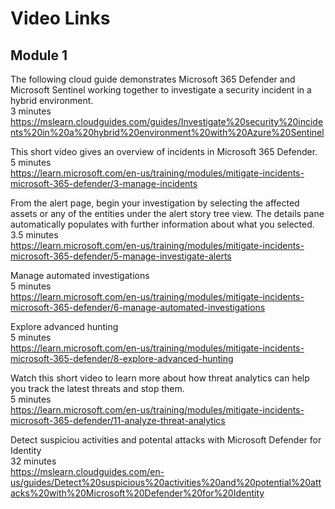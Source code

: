 
# Video Links

## Module 1

The following cloud guide demonstrates Microsoft 365 Defender and Microsoft Sentinel working together to investigate a security incident in a hybrid environment.<br>
3 minutes<br>
https://mslearn.cloudguides.com/guides/Investigate%20security%20incidents%20in%20a%20hybrid%20environment%20with%20Azure%20Sentinel<br>

This short video gives an overview of incidents in Microsoft 365 Defender.<br>
5 minutes<br>
https://learn.microsoft.com/en-us/training/modules/mitigate-incidents-microsoft-365-defender/3-manage-incidents<br>

From the alert page, begin your investigation by selecting the affected assets or any of the entities under the alert story tree view. The details pane automatically populates with further information about what you selected.<br>
3.5 minutes<br>
https://learn.microsoft.com/en-us/training/modules/mitigate-incidents-microsoft-365-defender/5-manage-investigate-alerts<br>

Manage automated investigations<br>
5 minutes<br>
https://learn.microsoft.com/en-us/training/modules/mitigate-incidents-microsoft-365-defender/6-manage-automated-investigations<br>

Explore advanced hunting<br>
5 minutes<br>
https://learn.microsoft.com/en-us/training/modules/mitigate-incidents-microsoft-365-defender/8-explore-advanced-hunting<br>

Watch this short video to learn more about how threat analytics can help you track the latest threats and stop them.<br>
5 minutes<br>
https://learn.microsoft.com/en-us/training/modules/mitigate-incidents-microsoft-365-defender/11-analyze-threat-analytics<br>

Detect suspiciou activities and potental attacks with Microsoft Defender for Identity<br>
32 minutes<br>
https://mslearn.cloudguides.com/en-us/guides/Detect%20suspicious%20activities%20and%20potential%20attacks%20with%20Microsoft%20Defender%20for%20Identity<br>

